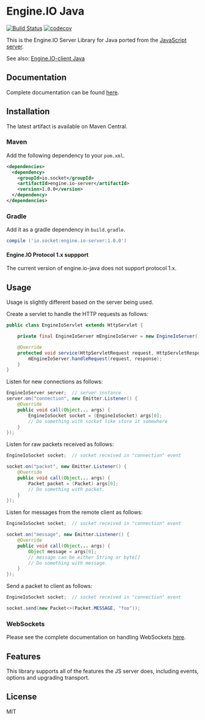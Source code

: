 # Engine.IO Java
[![Build Status](https://travis-ci.org/socketio/engine.io-server-java.png?branch=master)](https://travis-ci.org/socketio/engine.io-server-java) [![codecov](https://codecov.io/gh/socketio/engine.io-server-java/branch/master/graph/badge.svg)](https://codecov.io/gh/socketio/engine.io-server-java)

This is the Engine.IO Server Library for Java ported from the [JavaScript server](https://github.com/socketio/engine.io).

See also: [Engine.IO-client Java](https://github.com/socketio/engine.io-client-java)

## Documentation
Complete documentation can be found [here](https://socketio.github.io/engine.io-server-java/).

## Installation
The latest artifact is available on Maven Central.

### Maven
Add the following dependency to your `pom.xml`.

```xml
<dependencies>
  <dependency>
    <groupId>io.socket</groupId>
    <artifactId>engine.io-server</artifactId>
    <version>1.0.0</version>
  </dependency>
</dependencies>
```

### Gradle
Add it as a gradle dependency in `build.gradle`.

```groovy
compile ('io.socket:engine.io-server:1.0.0')
```

#### Engine.IO Protocol 1.x suppport

The current version of engine.io-java does not support protocol 1.x.

## Usage
Usage is slightly different based on the server being used.

Create a servlet to handle the HTTP requests as follows:
```java
public class EngineIoServlet extends HttpServlet {

    private final EngineIoServer mEngineIoServer = new EngineIoServer();

    @Override
    protected void service(HttpServletRequest request, HttpServletResponse response) throws IOException {
        mEngineIoServer.handleRequest(request, response);
    }
}
```

Listen for new connections as follows:
```java
EngineIoServer server;  // server instance
server.on("connection", new Emitter.Listener() {
    @Override
    public void call(Object... args) {
        EngineIoSocket socket = (EngineIoSocket) args[0];
        // Do something with socket like store it somewhere
    }
});
```

Listen for raw packets received as follows:
```java
EngineIoSocket socket;  // socket received in "connection" event

socket.on("packet", new Emitter.Listener() {
    @Override
    public void call(Object... args) {
        Packet packet = (Packet) args[0];
        // Do something with packet.
    }
});
```

Listen for messages from the remote client as follows:
```java
EngineIoSocket socket;  // socket received in "connection" event

socket.on("message", new Emitter.Listener() {
    @Override
    public void call(Object... args) {
        Object message = args[0];
        // message can be either String or byte[]
        // Do something with message.
    }
});
```

Send a packet to client as follows:
```java
EngineIoSocket socket;  // socket received in "connection" event

socket.send(new Packet<>(Packet.MESSAGE, "foo"));
```

### WebSockets
Please see the complete documentation on handling WebSockets [here](https://socketio.github.io/engine.io-server-java/using.html#websocket-connections).

## Features
This library supports all of the features the JS server does, including events, options and upgrading transport.

## License

MIT

